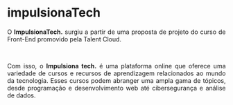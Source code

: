 # impulsionaTech
<p align="justify">O <b>ImpulsionaTech.</b> surgiu a partir de uma proposta de projeto do curso de Front-End promovido pela Talent Cloud.</p>
<br>
<p align="justify">Com isso, o <b>Impulsiona tech.</b> é uma plataforma online que oferece uma variedade de cursos e recursos de aprendizagem relacionados ao mundo da tecnologia. Esses cursos podem abranger uma ampla gama de tópicos, desde programação e desenvolvimento web até cibersegurança e análise de dados.</p>
